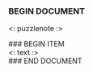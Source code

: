 ### BEGIN DOCUMENT
<: puzzlenote :>

<div class="cards">
### BEGIN ITEM
<div class="card2up">
  <: text :>
</div>
### END DOCUMENT
</div>
